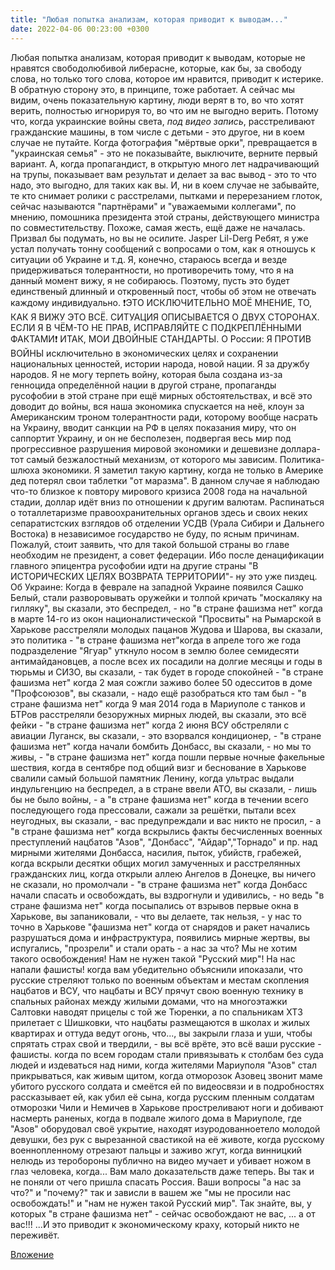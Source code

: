 ```yaml
---
title: "Любая попытка анализам, которая приводит к выводам..."
date: 2022-04-06 00:23:00 +0300
---
```


Любая попытка анализам, которая приводит к выводам, которые не нравятся свободолюбивой либерасне, которые, как бы, за свободу слова, но только того слова, которое им нравится, приводит к истерике.
В обратную сторону это, в принципе, тоже работает.
А сейчас мы видим, очень показательную картину, люди верят в то, во что хотят верить, полностью игнорируя то, во что им не выгодно верить. Потому что, когда украинские войны света, _под видео запись_, расстреливают гражданские машины, в том числе с детьми - это другое, ни в коем случае не путайте. Когда фотография "мёртвые орки", превращается в "украинская семья" - это не показывайте, выключите, верните первый вариант. А, когда пропагандист, в открытую много лет надрачивающий на трупы, показывает вам результат и делает за вас вывод - это то что надо, это выгодно, для таких как вы.
И, ни в коем случае не забывайте, те кто снимает ролики с расстрелами, пытками и перерезанием глоток, сейчас называются "партнёрами" и "уважаемыми коллегами", по мнению, помошника президента этой страны, действующего министра по совместительству.
Похоже, самая жесть, ещё даже не началась. Призвал бы подумать, но вы не осилите.
Jasper Lil-Derg
Ребят, я уже устал получать тонну сообщений с вопросами о том, как я отношусь к ситуации об Украине и т.д. Я, конечно, стараюсь всегда и везде придерживаться толерантности, но противоречить тому, что я на данный момент вижу, я не собираюсь. Поэтому, пусть это будет единственый длинный и откровенный пост, чтобы об этом не отвечать каждому индивидуально.
❗ЭТО ИСКЛЮЧИТЕЛЬНО МОЁ МНЕНИЕ, ТО, КАК Я ВИЖУ ЭТО ВСЁ. СИТУАЦИЯ ОПИСЫВАЕТСЯ О ДВУХ СТОРОНАХ. ЕСЛИ Я В ЧЁМ-ТО НЕ ПРАВ, ИСПРАВЛЯЙТЕ С ПОДКРЕПЛЁННЫМИ ФАКТАМИ❗
ИТАК, МОИ ДВОЙНЫЕ СТАНДАРТЫ.
О России:
Я ПРОТИВ ВОЙНЫ исключительно в экономических целях и сохранении национальных ценностей, истории народа, новой нации. Я за дружбу народов. Я не могу терпеть войну, которая была создана из-за генноцида определённой нации в другой стране, пропаганды русофобии в этой стране при ещё мирных обстоятельствах, и  всё это доводит до войны, вся наша экономика спускается на неё, клоун за Американским троном толерантности ради, которому вообще насрать на Украину, вводит санкции на РФ в целях показания миру, что он саппортит Украину, и он не бесполезен, подвергая весь мир под прогрессивное разрушения  мировой экономики и дешевизне доллара- тот самый безжалостный механизм, от которого мы зависим.
Политика- шлюха экономики.
Я заметил такую картину, когда не только в Америке дед потерял свои таблетки "от маразма".
В данном случае я наблюдаю что-то близкое к повтору мирового кризиса 2008 года на начальной стадии, доллар идёт вниз по отношении к другим валютам.
Распинаться о тоталлетаризме правоохранительных органов здесь и своих неких сепаратистских взглядов об отделении УСДВ (Урала Сибири и Дальнего Востока) в независимое государство не буду, по ясным причинам.
Пожалуй, стоит заявить, что для такой большой страны во главе необходим не президент, а совет федерации. Ибо после денацификации главного эпицентра русофобии идти на другие страны "В ИСТОРИЧЕСКИХ ЦЕЛЯХ ВОЗВРАТА ТЕРРИТОРИИ"- ну это уже пиздец.
Об Украине:
Когда в феврале на западной Украине появился Сашко Белый, стали разворовывать оружейки и толпой кричать "москаляку на гилляку", вы сказали, это беспредел, - но "в стране фашизма нет"
когда в марте 14-го из окон националистической "Просвиты" на Рымарской в Харькове расстреляли молодых пацанов Жудова и Шарова, вы сказали, это политика - "в стране фашизма нет"когда в апреле того же года подразделение "Ягуар" уткнуло носом в землю более семидесяти антимайдановцев, а после всех их посадили на долгие месяцы и годы в тюрьмы и СИЗО, вы сказали, - так будет в городе спокойней - "в стране фашизма нет"
когда 2 мая сожгли заживо более 50 одесситов в доме "Профсоюзов", вы сказали, - надо ещё разобраться кто там был - "в стране фашизма нет"
когда 9 мая 2014 года в Мариуполе с танков и БТРов расстреляли безоружных мирных людей, вы сказали, это всё фейки - "в стране фашизма нет" когда 2 июня ВСУ обстреляли с авиации Луганск, вы сказали, - это взорвался кондиционер, - "в стране фашизма нет"
когда начали бомбить Донбасс, вы сказали, - но мы то живы, - "в стране фашизма нет"
когда пошли первые ночные факельные шествия, когда в сентябре под общий визг и беснование в Харькове свалили самый большой памятник Ленину, когда ультрас выдали индульгенцию на беспредел, а в стране ввели АТО, вы сказали, - лишь бы не было войны, - а "в стране фашизма нет" когда в течении всего последующего года прессовали, сажали за решётки, пытали всех неугодных, вы сказали, - вас предупреждали и вас никто не просил, - а "в стране фашизма нет"
когда вскрылись факты бесчисленных военных преступлений нацбатов "Азов", "Донбасс", "Айдар","Торнадо" и пр. над мирными жителями Донбасса, насилия, пыток, убийств, грабежей, когда вскрыли десятки общих могил замученных и расстрелянных гражданских лиц, когда открыли аллею Ангелов в Донецке, вы ничего не сказали, но промолчали - "в стране фашизма нет" когда Донбасс начали спасать и освобождать, вы вздрогнули и удивились, - но ведь "в стране фашизма нет"
когда посыпались от взрывов первые окна в Харькове, вы запаниковали, - что вы делаете, так нельзя, - у нас то точно в Харькове "фашизма нет"
когда от снарядов и ракет начались разрушаться дома и инфраструктура, появились мирные жертвы, вы испугались, "прозрели" и стали орать - а нас за что? Мы не хотим такого освобождения! Нам не нужен такой "Русский мир"! На нас напали фашисты!
когда вам убедительно объяснили ипоказали, что русские стреляют только по военным объектам и местам скопления нацбатов и ВСУ, что нацбаты и ВСУ прячут свою военную технику в спальных районах между жилыми домами, что на многоэтажки Салтовки наводят прицелы с той же Тюренки, а по спальникам ХТЗ прилетает с Шишковки, что нацбаты размещаются в школах и жилых квартирах и оттуда ведут огонь, что..., вы закрыли глаза и уши, чтобы спрятать страх свой и твердили, - вы всё врёте, это всё ваши русские - фашисты.
когда по всем городам стали привязывать к столбам без суда людей и издеваться над ними,
когда жителями Мариуполя "Азов" стал прикрываться, как живым щитом,
когда отморозок Азовец звонит маме убитого русского солдата и смеётся ей по видеосвязи и в подробностях рассказывает ей, как убил её сына,
когда русским пленным солдатам отморозки Чили и Немичев в Харькове простреливают ноги и добивают насмерть раненых,
когда в подвале жилого дома в Мариуполе, где "Азов" оборудовал своё укрытие, находят изуродованноетело молодой девушки, без рук с вырезанной свастикой на её животе,
когда русскому военнопленному отрезают пальцы и заживо жгут,
когда винницкий нелюдь из теробороны публично на видео мучает и убивает ножом в глаз человека,
когда...
Вам мало доказательств даже теперь. Вы так и не поняли от чего пришла спасать Россия. Ваши вопросы "а нас за что?" и "почему?" так и зависли в вашем же "мы не просили нас освобождать!" и "нам не нужен такой Русский мир".
Так знайте, вы, у которых "в стране фашизма нет" - сейчас освобождают не вас, ... а от вас!!!
...И это приводит к экономическому краху, который никто не переживёт.

[Вложение](https://vk.com/photo354743826_457299457)
